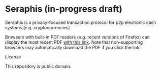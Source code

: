 # Seraphis (in-progress draft)

Seraphis is a privacy-focused transaction protocol for p2p electronic cash systems (e.g. cryptocurrencies).

Browsers with built-in PDF readers (e.g. recent versions of Firefox) can display the most recent PDF [with this link](https://raw.githubusercontent.com/UkoeHB/Seraphis/master/Seraphis-0-0-13.pdf). Note that non-supporting browsers may automatically download the PDF if you click the link.


*License*

This repository is public domain.
